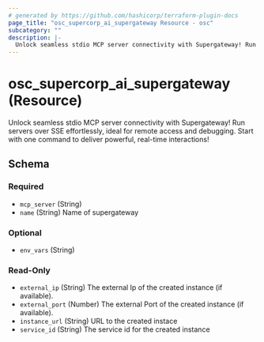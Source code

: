 ```yaml
---
# generated by https://github.com/hashicorp/terraform-plugin-docs
page_title: "osc_supercorp_ai_supergateway Resource - osc"
subcategory: ""
description: |-
  Unlock seamless stdio MCP server connectivity with Supergateway! Run servers over SSE effortlessly, ideal for remote access and debugging. Start with one command to deliver powerful, real-time interactions!
---
```


# osc_supercorp_ai_supergateway (Resource)

Unlock seamless stdio MCP server connectivity with Supergateway! Run servers over SSE effortlessly, ideal for remote access and debugging. Start with one command to deliver powerful, real-time interactions!



<!-- schema generated by tfplugindocs -->
## Schema

### Required

- `mcp_server` (String)
- `name` (String) Name of supergateway

### Optional

- `env_vars` (String)

### Read-Only

- `external_ip` (String) The external Ip of the created instance (if available).
- `external_port` (Number) The external Port of the created instance (if available).
- `instance_url` (String) URL to the created instace
- `service_id` (String) The service id for the created instance
